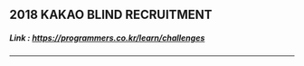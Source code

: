 ## 2018 KAKAO BLIND RECRUITMENT   
##### Link : https://programmers.co.kr/learn/challenges

---------